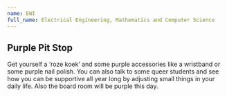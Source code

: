 ```yaml
---
name: EWI
full_name: Electrical Engineering, Mathematics and Computer Science
---
```


## Purple Pit Stop
Get yourself a ‘roze koek’ and some purple accessories like a wristband or some purple nail polish.
You can also talk to some queer students and see how you can be supportive all year long by adjusting small things in your daily life.
Also the board room will be purple this day.
